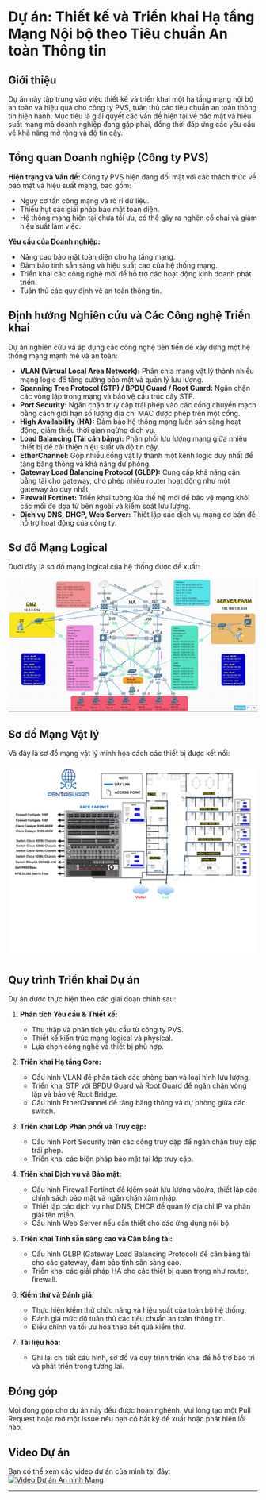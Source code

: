 # Dự án: Thiết kế và Triển khai Hạ tầng Mạng Nội bộ theo Tiêu chuẩn An toàn Thông tin

## Giới thiệu

Dự án này tập trung vào việc thiết kế và triển khai một hạ tầng mạng nội bộ an toàn và hiệu quả cho công ty PVS, tuân thủ các tiêu chuẩn an toàn thông tin hiện hành. Mục tiêu là giải quyết các vấn đề hiện tại về bảo mật và hiệu suất mạng mà doanh nghiệp đang gặp phải, đồng thời đáp ứng các yêu cầu về khả năng mở rộng và độ tin cậy.

## Tổng quan Doanh nghiệp (Công ty PVS)

**Hiện trạng và Vấn đề:**
Công ty PVS hiện đang đối mặt với các thách thức về bảo mật và hiệu suất mạng, bao gồm:
* Nguy cơ tấn công mạng và rò rỉ dữ liệu.
* Thiếu hụt các giải pháp bảo mật toàn diện.
* Hệ thống mạng hiện tại chưa tối ưu, có thể gây ra nghẽn cổ chai và giảm hiệu suất làm việc.

**Yêu cầu của Doanh nghiệp:**
* Nâng cao bảo mật toàn diện cho hạ tầng mạng.
* Đảm bảo tính sẵn sàng và hiệu suất cao của hệ thống mạng.
* Triển khai các công nghệ mới để hỗ trợ các hoạt động kinh doanh phát triển.
* Tuân thủ các quy định về an toàn thông tin.

## Định hướng Nghiên cứu và Các Công nghệ Triển khai

Dự án nghiên cứu và áp dụng các công nghệ tiên tiến để xây dựng một hệ thống mạng mạnh mẽ và an toàn:

* **VLAN (Virtual Local Area Network):** Phân chia mạng vật lý thành nhiều mạng logic để tăng cường bảo mật và quản lý lưu lượng.
* **Spanning Tree Protocol (STP) / BPDU Guard / Root Guard:** Ngăn chặn các vòng lặp trong mạng và bảo vệ cấu trúc cây STP.
* **Port Security:** Ngăn chặn truy cập trái phép vào các cổng chuyển mạch bằng cách giới hạn số lượng địa chỉ MAC được phép trên một cổng.
* **High Availability (HA):** Đảm bảo hệ thống mạng luôn sẵn sàng hoạt động, giảm thiểu thời gian ngừng dịch vụ.
* **Load Balancing (Tải cân bằng):** Phân phối lưu lượng mạng giữa nhiều thiết bị để cải thiện hiệu suất và độ tin cậy.
* **EtherChannel:** Gộp nhiều cổng vật lý thành một kênh logic duy nhất để tăng băng thông và khả năng dự phòng.
* **Gateway Load Balancing Protocol (GLBP):** Cung cấp khả năng cân bằng tải cho gateway, cho phép nhiều router hoạt động như một gateway ảo duy nhất.
* **Firewall Fortinet:** Triển khai tường lửa thế hệ mới để bảo vệ mạng khỏi các mối đe dọa từ bên ngoài và kiểm soát lưu lượng.
* **Dịch vụ DNS, DHCP, Web Server:** Thiết lập các dịch vụ mạng cơ bản để hỗ trợ hoạt động của công ty.

## Sơ đồ Mạng Logical

Dưới đây là sơ đồ mạng logical của hệ thống được đề xuất:

![Sơ đồ mạng Logical](images/Picture2.png)

## Sơ đồ Mạng Vật lý

Và đây là sơ đồ mạng vật lý minh họa cách các thiết bị được kết nối:

![Sơ đồ mạng Vật lý](images/Picture3.png)

## Quy trình Triển khai Dự án

Dự án được thực hiện theo các giai đoạn chính sau:

1.  **Phân tích Yêu cầu & Thiết kế:**
    * Thu thập và phân tích yêu cầu từ công ty PVS.
    * Thiết kế kiến trúc mạng logical và physical.
    * Lựa chọn công nghệ và thiết bị phù hợp.

2.  **Triển khai Hạ tầng Core:**
    * Cấu hình VLAN để phân tách các phòng ban và loại hình lưu lượng.
    * Triển khai STP với BPDU Guard và Root Guard để ngăn chặn vòng lặp và bảo vệ Root Bridge.
    * Cấu hình EtherChannel để tăng băng thông và dự phòng giữa các switch.

3.  **Triển khai Lớp Phân phối và Truy cập:**
    * Cấu hình Port Security trên các cổng truy cập để ngăn chặn truy cập trái phép.
    * Triển khai các biện pháp bảo mật tại lớp truy cập.

4.  **Triển khai Dịch vụ và Bảo mật:**
    * Cấu hình Firewall Fortinet để kiểm soát lưu lượng vào/ra, thiết lập các chính sách bảo mật và ngăn chặn xâm nhập.
    * Thiết lập các dịch vụ như DNS, DHCP để quản lý địa chỉ IP và phân giải tên miền.
    * Cấu hình Web Server nếu cần thiết cho các ứng dụng nội bộ.

5.  **Triển khai Tính sẵn sàng cao và Cân bằng tải:**
    * Cấu hình GLBP (Gateway Load Balancing Protocol) để cân bằng tải cho các gateway, đảm bảo tính sẵn sàng cao.
    * Triển khai các giải pháp HA cho các thiết bị quan trọng như router, firewall.

6.  **Kiểm thử và Đánh giá:**
    * Thực hiện kiểm thử chức năng và hiệu suất của toàn bộ hệ thống.
    * Đánh giá mức độ tuân thủ các tiêu chuẩn an toàn thông tin.
    * Điều chỉnh và tối ưu hóa theo kết quả kiểm thử.

7.  **Tài liệu hóa:**
    * Ghi lại chi tiết cấu hình, sơ đồ và quy trình triển khai để hỗ trợ bảo trì và phát triển trong tương lai.

## Đóng góp

Mọi đóng góp cho dự án này đều được hoan nghênh. Vui lòng tạo một Pull Request hoặc mở một Issue nếu bạn có bất kỳ đề xuất hoặc phát hiện lỗi nào.

## Video Dự án
Bạn có thể xem các video dự án của mình tại đây: <br>
[![Video Dự án An ninh Mạng](Images/httpswww.youtube.com@Phu91Cybervideos.gi)](https://youtube.com/playlist?list=PL8Q9o0_e7O9J0CwLQAX461xbGtEV9lKE1&si=ZgIEgWzmTCCGPWo8)

---